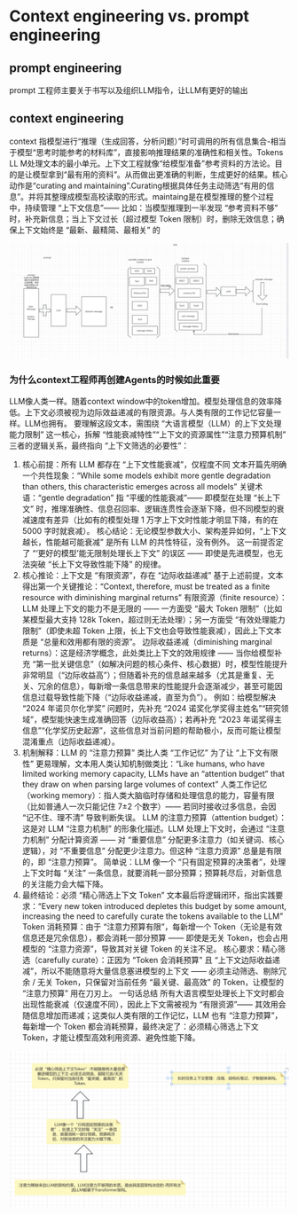 # Context engineering vs. prompt engineering

## prompt engineering

prompt 工程师主要关于书写以及组织LLM指令，让LLM有更好的输出

## context engineering

context 指模型进行“推理（生成回答，分析问题）”时可调用的所有信息集合-相当于模型“思考时能参考的材料库”，直接影响推理结果的准确性和相关性。Tokens LL M处理文本的最小单元。上下文工程就像“给模型准备”参考资料的方法论。目的是让模型拿到“最有用的资料”。从而做出更准确的判断，生成更好的结果。核心动作是“curating and maintaining”.Curating根据具体任务主动筛选“有用的信息”。并将其整理成模型高校读取的形式。maintaing是在模型推理的整个过程中，持续管理 “上下文信息”—— 比如：当模型推理到一半发现 “参考资料不够” 时，补充新信息；当上下文过长（超过模型 Token 限制）时，删除无效信息；确保上下文始终是 “最新、最精简、最相关” 的


![Sample Image](./images/vs.jpg)

### 为什么context工程师再创建Agents的时候如此重要
LLM像人类一样。随着context window中的token增加。模型处理信息的效率降低。上下文必须被视为边际效益递减的有限资源。与人类有限的工作记忆容量一样。LLM也拥有。
要理解这段文本，需围绕 “大语言模型（LLM）的上下文处理能力限制” 这一核心，拆解 “性能衰减特性”“上下文的资源属性”“注意力预算机制” 三者的逻辑关系，最终指向 “上下文筛选的必要性”：
1. 核心前提：所有 LLM 都存在 “上下文性能衰减”，仅程度不同
文本开篇先明确一个共性现象：“While some models exhibit more gentle degradation than others, this characteristic emerges across all models”
关键术语：“gentle degradation” 指 “平缓的性能衰减”—— 即模型在处理 “长上下文” 时，推理准确性、信息召回率、逻辑连贯性会逐渐下降，但不同模型的衰减速度有差异（比如有的模型处理 1 万字上下文时性能才明显下降，有的在 5000 字时就衰减）。
核心结论：无论模型参数大小、架构差异如何，“上下文越长，性能越可能衰减” 是所有 LLM 的共性特征，没有例外。
这一前提否定了 “‘更好的模型’能无限制处理长上下文” 的误区 —— 即使是先进模型，也无法突破 “长上下文导致性能下降” 的规律。
2. 核心推论：上下文是 “有限资源”，存在 “边际收益递减”
基于上述前提，文本得出第一个关键推论：“Context, therefore, must be treated as a finite resource with diminishing marginal returns”
有限资源（finite resource）：LLM 处理上下文的能力不是无限的 —— 一方面受 “最大 Token 限制”（比如某模型最大支持 128k Token，超过则无法处理）；另一方面受 “有效处理能力限制”（即使未超 Token 上限，长上下文也会导致性能衰减），因此上下文本质是 “总量和效用都有限的资源”。
边际收益递减（diminishing marginal returns）：这是经济学概念，此处类比上下文的效用规律 ——
当你给模型补充 “第一批关键信息”（如解决问题的核心条件、核心数据）时，模型性能提升非常明显（“边际收益高”）；但随着补充的信息越来越多（尤其是重复、无关、冗余的信息），每新增一条信息带来的性能提升会逐渐减少，甚至可能因信息过载导致性能下降（“边际收益递减，直至为负”）。
例如：给模型解决 “2024 年诺贝尔化学奖” 问题时，先补充 “2024 诺奖化学奖得主姓名”“研究领域”，模型能快速生成准确回答（边际收益高）；若再补充 “2023 年诺奖得主信息”“化学奖历史起源”，这些信息对当前问题的帮助极小，反而可能让模型混淆重点（边际收益递减）。
3. 机制解释：LLM 的 “注意力预算” 类比人类 “工作记忆”
为了让 “上下文有限性” 更易理解，文本用人类认知机制做类比：“Like humans, who have limited working memory capacity, LLMs have an “attention budget” that they draw on when parsing large volumes of context”
人类工作记忆（working memory）：指人类大脑临时存储和处理信息的能力，容量有限（比如普通人一次只能记住 7±2 个数字）—— 若同时接收过多信息，会因 “记不住、理不清” 导致判断失误。
LLM 的注意力预算（attention budget）：这是对 LLM “注意力机制” 的形象化描述。LLM 处理上下文时，会通过 “注意力机制” 分配计算资源 —— 对 “重要信息” 分配更多注意力（如关键词、核心逻辑），对 “不重要信息” 分配更少注意力。但这种 “注意力资源” 总量是有限的，即 “注意力预算”。
简单说：LLM 像一个 “只有固定预算的决策者”，处理上下文时每 “关注” 一条信息，就要消耗一部分预算；预算耗尽后，对新信息的关注能力会大幅下降。
4. 最终结论：必须 “精心筛选上下文 Token”
文本最后将逻辑闭环，指出实践要求：“Every new token introduced depletes this budget by some amount, increasing the need to carefully curate the tokens available to the LLM”
Token 消耗预算：由于 “注意力预算有限”，每新增一个 Token（无论是有效信息还是冗余信息），都会消耗一部分预算 —— 即使是无关 Token，也会占用模型的 “注意力资源”，导致其对关键 Token 的关注不足。
核心要求：精心筛选（carefully curate）：正因为 “Token 会消耗预算” 且 “上下文边际收益递减”，所以不能随意将大量信息塞进模型的上下文 —— 必须主动筛选、剔除冗余 / 无关 Token，只保留对当前任务 “最关键、最高效” 的 Token，让模型的 “注意力预算” 用在刀刃上。
一句话总结
所有大语言模型处理长上下文时都会出现性能衰减（仅速度不同），因此上下文需被视为 “有限资源”—— 其效用会随信息增加而递减；这类似人类有限的工作记忆，LLM 也有 “注意力预算”，每新增一个 Token 都会消耗预算，最终决定了：必须精心筛选上下文 Token，才能让模型高效利用资源、避免性能下降。

![Sample Image](./images/vs1.jpg)

